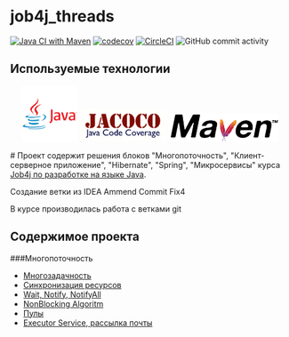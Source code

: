 # job4j_threads

[![Java CI with Maven](https://github.com/aswsx/job4j_threads/actions/workflows/maven.yml/badge.svg)](https://github.com/aswsx/job4j_threads/actions/workflows/maven.yml)
[![codecov](https://codecov.io/gh/aswsx/job4j_threads/branch/master/graph/badge.svg?token=rIPqeJScWw)](https://codecov.io/gh/aswsx/job4j_threads)
[![CircleCI](https://circleci.com/gh/aswsx/job4j_threads/tree/master.svg?style=shield)](https://circleci.com/gh/aswsx/job4j_threads/tree/master)
![GitHub commit activity](https://img.shields.io/github/commit-activity/w/aswsx/job4j_threads)

## Используемые технологии

<p align="center">
 <img src="Pictures/logo-java.png" height="100">
<img src="Pictures/jacoco.png" height="60">
<img src="Pictures/maven.png" height="50"> 
</p>
# Проект содержит решения блоков "Многопоточность", "Клиент-серверное приложение", "Hibernate", 
"Spring", "Микросервисы" курса <a href="https://github.com/aswsx/job4j_threads"> Job4j по разработке на языке Java</a>.

Создание ветки из IDEA
Ammend Commit
Fix4

В курсе производилась работа с ветками git

<h2>Содержимое проекта</h2>
###Многопоточность
<ul>
  <li><a href="https://github.com/aswsx/job4j_threads/tree/master/src/main/java/ru/job4j/concurrent">Многозадачность </a></li>
      <li><a href="https://github.com/aswsx/job4j_threads/tree/master/src/main/java/ru/job4j/synch">Синхронизация ресурсов </a></li>
      <li><a href="https://github.com/aswsx/job4j_threads/tree/master/src/main/java/ru/job4j/buffer">Wait, Notify, NotifyAll </a></li>
      <li><a href="https://github.com/aswsx/job4j_threads/blob/master/src/main/java/ru/job4j/CASCount.java">NonBlocking Algoritm </a></li>
      <li><a href="https://github.com/aswsx/job4j_threads/tree/master/src/main/java/ru/job4j/thread/pool">Пулы </a></li>
      <li><a href="https://github.com/aswsx/job4j_threads/tree/master/src/main/java/ru/job4j/thread/email">Executor Service, рассылка почты </a></li>
</ul>

